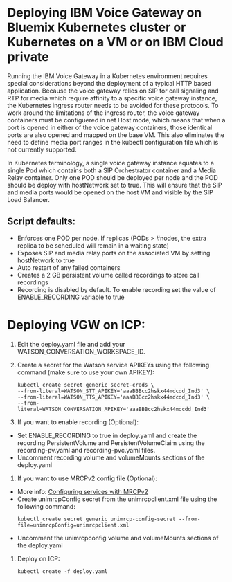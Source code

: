 # Deploying IBM Voice Gateway on Bluemix Kubernetes cluster or Kubernetes on a VM or on IBM Cloud private
Running the IBM Voice Gateway in a Kubernetes environment requires special considerations beyond the deployment of a typical HTTP based application. Because the voice gateway relies on SIP for call signaling and RTP for media which require affinity to a specific voice gateway instance, the Kubernetes ingress router needs to be avoided for these protocols. To work around the limitations of the ingress router, the voice gateway containers must be configuered in net Host mode, which means that when a port is opened in either of the voice gateway containers, those identical ports are also opened and mapped on the base VM. This also eliminates the need to define media port ranges in the kubectl configuration file which is not currently supported.

In Kubernetes terminology, a single voice gateway instance equates to a single Pod which contains both a SIP Orchestrator container and a Media Relay container. Only one POD should be deployed per node and the POD should be deploy with hostNetwork set to true. This will ensure that the SIP and media ports would be opened on the host VM and visible by the SIP Load Balancer.  

## Script defaults:

* Enforces one POD per node. If replicas (PODs > #nodes, the extra replica to be scheduled will remain in a waiting state)
* Exposes SIP and media relay ports on the associated VM by setting hostNetwork to true
* Auto restart of any failed containers
* Creates a 2 GB persistent volume called recordings to store call recordings
* Recording is disabled by default. To enable recording set the value of ENABLE_RECORDING variable to true


# Deploying VGW on ICP:

1) Edit the deploy.yaml file and add your WATSON_CONVERSATION_WORKSPACE_ID.

1) Create a secret for the Watson service APIKEYs using the following command (make sure to use your own APIKEY):
   ```
   kubectl create secret generic secret-creds \
   --from-literal=WATSON_STT_APIKEY='aaaBBBcc2hskx44mdcdd_Ind3' \
   --from-literal=WATSON_TTS_APIKEY='aaaBBBcc2hskx44mdcdd_Ind3' \
   --from-literal=WATSON_CONVERSATION_APIKEY='aaaBBBcc2hskx44mdcdd_Ind3'
   ```

1) If you want to enable recording (Optional): 
  - Set ENABLE_RECORDING to true in deploy.yaml and create the recording PersistentVolume and PersistentVolumeClaim using the recording-pv.yaml and recording-pvc.yaml files.
  - Uncomment recording volume and volumeMounts sections of the deploy.yaml

1) If you want to use MRCPv2 config file (Optional):
  - More info: [Configuring services with MRCPv2](https://www.ibm.com/support/knowledgecenter/SS4U29/MRCP.html)
  - Create unimrcpConfig secret from the unimrcpclient.xml file using the following command: 
    ```
    kubectl create secret generic unimrcp-config-secret --from-file=unimrcpConfig=unimrcpclient.xml
    ```
  - Uncomment the unimrcpconfig volume and volumeMounts sections of the deploy.yaml 
  
1) Deploy on ICP:  
   ```
   kubectl create -f deploy.yaml
   ```